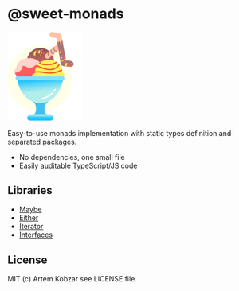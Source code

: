 # @sweet-monads

<img src="./logo.svg" alt="Mmmm, sweet" width="150" />

Easy-to-use monads implementation with static types definition and separated packages.

- No dependencies, one small file
- Easily auditable TypeScript/JS code

## Libraries

- [Maybe](https://github.com/JSMonk/sweet-monads/tree/master/maybe)
- [Either](https://github.com/JSMonk/sweet-monads/tree/master/either)
- [Iterator](https://github.com/JSMonk/sweet-monads/tree/master/iterator)
- [Interfaces](https://github.com/JSMonk/sweet-monads/tree/master/interfaces)

## License

MIT (c) Artem Kobzar see LICENSE file.
